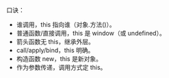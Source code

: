 口诀：
- 谁调用，this 指向谁（对象.方法()）。
- 普通函数/直接调用，this 是 window（或 undefined）。
- 箭头函数无 this，继承外层。
- call/apply/bind，this 明确。
- 构造函数 new，this 是新对象。
- 作为参数传递，调用方式定 this。